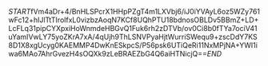 $START$fVm4aDr+4/BnHLSPcrX1HHpPZgT4m1LXVbj6/iJ0iYVAyL6oz5WZy761wFc12+hIJlTtTIrolfxL0vizbzAoqN7KCf8UQhPTU18bdnosOBLDv5BBmZ+LD+LcFLq31pipCYXpxiHoWnmdeHBGvQ1Fuk6rh2zDTVb/ov0Ci8b0fTYa7ociV41uYamIVwLY75yoZKrA7xA/4qUjh9ThLSNVPyaHjtWurriSWequ9+zscDdY7KS8D1X8xgUcyg0KAEMMP4DwKnESkpcS/P56psk6UTiQeRi11NxMPjNA+YWI1iwa6MAo7AhrGvezH4sOQXk9zLeBRAEZbG4Q6aiHTNicjQ==$END$
